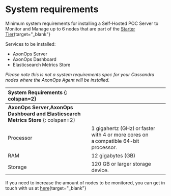 # System requirements

Minimum system requirements for installing a Self-Hosted POC Server to Monitor and Manage up to 6 nodes that are part of the [Starter Tier](https://axonops.com/pricing/){target="_blank"}

Services to be installed: 

- AxonOps Server
- AxonOps Dashboard
- Elasticsearch Metrics Store

*Please note this is not a system requirements spec for your Cassandra nodes where the AxonOps Agent will be installed.*


| **System Requirements** {: colspan=2} ||
| :--- | :--- |
| **AxonOps Server,AxonOps Dashboard and Elasticsearch Metrics Store** {: colspan=2} ||
| Processor	| 1 gigahertz (GHz) or faster with 4 or more cores on a compatible 64-bit processor. |
| RAM | 12 gigabytes (GB) |
| Storage |	120 GB or larger storage device. |

If you need to increase the amount of nodes to be monitored, you can get in touch with us at [here](https://axonops.com/contact/){target="_blank"}